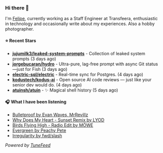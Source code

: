 ### Hi there 👋

I'm [Felipe](https://felipevm.com), currently working as a Staff Engineer at Transfeera, enthusiastic in technology and occasionally write about my experiences. Also a hobby photographer.

#### ⭐ Recent Stars
- **[jujumilk3/leaked-system-prompts](https://github.com/jujumilk3/leaked-system-prompts)** - Collection of leaked system prompts (3 days ago)
- **[jorgebucaran/hydro](https://github.com/jorgebucaran/hydro)** - Ultra-pure, lag-free prompt with async Git status—just for Fish (3 days ago)
- **[electric-sql/electric](https://github.com/electric-sql/electric)** - Real-time sync for Postgres. (4 days ago)
- **[kodustech/kodus-ai](https://github.com/kodustech/kodus-ai)** - Open source AI code reviews — just like your senior dev would do. (4 days ago)
- **[atuinsh/atuin](https://github.com/atuinsh/atuin)** - ✨ Magical shell history (5 days ago)

#### 🎧 What I have been listening
- [Bulletproof by Evan Waves, MrRevillz](https://open.spotify.com/track/7lWw2EbUGkpTlCyVJ6ZC2G)
- [Why Does My Heart - Sunset Remix by LYOD](https://open.spotify.com/track/6rqEWAhpWjTVZKPchDDebd)
- [Birds Flying High - Radio Edit by MÖWE](https://open.spotify.com/track/4IjkbMn06CkqRLhbMKbx6J)
- [Evergreen by Peachy Pete](https://open.spotify.com/track/2JdCpoDfkGcHHrWdLPnuxg)
- [Irregularity by fwd/slash](https://open.spotify.com/track/5w5JkzUQ6NeSgePXfVIXVZ)

_Powered by [TuneFeed](https://tunefeed.app?ref=github.com)_
